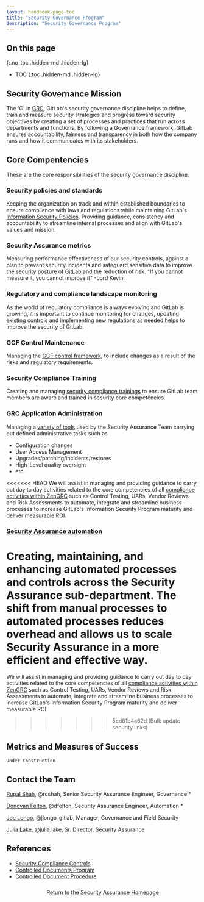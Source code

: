 ```yaml
---
layout: handbook-page-toc
title: "Security Governance Program"
description: "Security Governance Program"
---
```


## On this page
{:.no_toc .hidden-md .hidden-lg}

- TOC
{:toc .hidden-md .hidden-lg}

## <i class="fas fa-bullseye" style="color:rgb(110,73,203)" aria-hidden="true"></i> Security Governance Mission

The 'G' in [GRC](https://www.oceg.org/about/what-is-grc/), GitLab's security governance discipline helps to define, train and measure security strategies and progress toward security objectives by creating a set of processes and practices that run across departments and functions. By following a Governance framework, GitLab ensures accountability, fairness and transparency in both how the company runs and how it communicates with its stakeholders. 

## <i class="far fa-lightbulb" style="color:rgb(110,73,203)" aria-hidden="true"></i> Core Compentencies
These are the core responsibilities of the security governance discipline.

### Security policies and standards

Keeping the organization on track and within established boundaries to ensure compliance with laws and regulations while maintaining GitLab's [Information Security Policies](https://about.gitlab.com/handbook/security/#information-security-policies). Providing guidance, consistency and accountability to streamline internal processes and align with GitLab's values and mission. 

### Security Assurance metrics
Measuring performance effectiveness of our security controls, against a plan to prevent security incidents and safeguard sensitive data to improve the security posture of GitLab and the reduction of risk. "If you cannot measure it, you cannot improve it" -Lord Kevin.

### Regulatory and compliance landscape monitoring
As the world of regulatory compliance is always evolving and GitLab is growing, it is important to continue monitoring for changes, updating existing controls and implementing new regulations as needed helps to improve the security of GitLab.

### GCF Control Maintenance
Managing the [GCF control framework](https://about.gitlab.com/handbook/security/security-assurance/security-compliance/sec-controls.html), to include changes as a result of the risks and regulatory requirements. 

### Security Compliance Training
Creating and managing [security compliance trainings](https://about.gitlab.com/handbook/security/security-assurance/governance/sec-training.html) to ensure GitLab team members are aware and trained in security core competencies.

### GRC Application Administration
Managing a [variety of tools](https://about.gitlab.com/handbook/security/security-assurance/#core-tools-and-systems-1) used by the Security Assurance Team carrying out defined administrative tasks such as 
* Configuration changes
* User Access Management
* Upgrades/patching/incidents/restores
* High-Level quality oversight
* etc.

<<<<<<< HEAD
We will assist in managing and providing guidance to carry out day to day activities related to the core competencies of all [compliance activities within ZenGRC](https://about.gitlab.com/handbook/engineering/security/security-assurance/zg-activities.html) such as Control Testing, UARs, Vendor Reviews and Risk Assessments to automate, integrate and streamline business processes to increase GitLab's Information Security Program maturity and deliver measurable ROI.

### [Security Assurance automation](/handbook/engineering/security/security-assurance/governance/security-assurance-automation.html)
Creating, maintaining, and enhancing automated processes and controls across the Security Assurance sub-department. The shift from manual processes to automated processes reduces overhead and allows us to scale Security Assurance in a more efficient and effective way.
=======
We will assist in managing and providing guidance to carry out day to day activities related to the core competencies of all [compliance activities within ZenGRC](https://about.gitlab.com/handbook/security/security-assurance/zg-activities.html) such as Control Testing, UARs, Vendor Reviews and Risk Assessments to automate, integrate and streamline business processes to increase GitLab's Information Security Program maturity and deliver measurable ROI. 
>>>>>>> 5cd81b4a62d (Bulk update security links)

## <i id="biz-tech-icons" class="fas fa-tasks"></i>Metrics and Measures of Success

`Under Construction`

## <i class="fas fa-id-card" style="color:rgb(110,73,203)" aria-hidden="true"></i> Contact the Team

[Rupal Shah](https://about.gitlab.com/company/team/#rcshah), @rcshah, Senior Security Assurance Engineer, Governance
   * 

[Donovan Felton](https://about.gitlab.com/company/team/#dfelton), @dfelton, Security Assurance Engineer, Automation
   * 

[Joe Longo](https://about.gitlab.com/company/team/#jlongo_gitlab), @jlongo_gitlab, Manager, Governance and Field Security

[Julia Lake](https://about.gitlab.com/company/team/#Julia.Lake), @julia.lake, Sr. Director, Security Assurance

## <i class="fas fa-book" style="color:rgb(110,73,203)" aria-hidden="true"></i> References

* [Security Compliance Controls](https://about.gitlab.com/handbook/security/security-assurance/security-compliance/sec-controls.html#)
* [Controlled Documents Program](https://about.gitlab.com/handbook/security/controlled-document-program.html)
* [Controlled Document Procedure](https://about.gitlab.com/handbook/security/controlled-document-procedure.html)

<div class="flex-row" markdown="0" style="height:40px">
    <a href="https://about.gitlab.com/handbook/security/security-assurance/" class="btn btn-purple-inv" style="width:100%;height:100%;margin:1px;display:flex;justify-content:center;align-items:center;">Return to the Security Assurance Homepage</a>
</div> 
